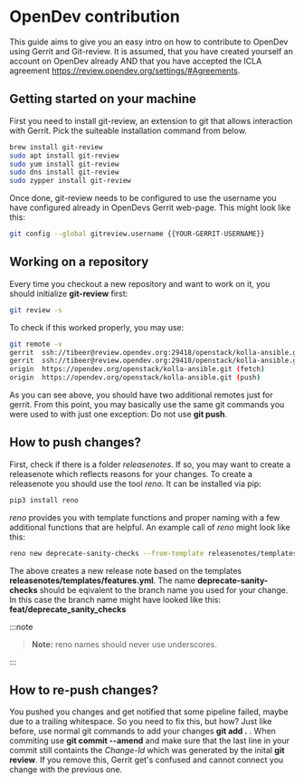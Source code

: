 # OpenDev contribution

This guide aims to give you an easy intro on how to contribute to OpenDev using Gerrit and Git-review.
It is assumed, that you have created yourself an account on OpenDev already AND that you have accepted the ICLA agreement
<https://review.opendev.org/settings/#Agreements>.

## Getting started on your machine

First you need to install git-review, an extension to git that allows interaction with Gerrit. Pick the suiteable installation
command from below.

```sh
brew install git-review
sudo apt install git-review
sudo yum install git-review
sudo dns install git-review
sudo zypper install git-review
```

Once done, git-review needs to be configured to use the username you have configured already in OpenDevs Gerrit web-page.
This might look like this:

```sh
git config --global gitreview.username {{YOUR-GERRIT-USERNAME}}
```

## Working on a repository

Every time you checkout a new repository and want to work on it, you should initialize **git-review** first:

```sh
git review -s
```

To check if this worked properly, you may use:

```sh
git remote -v
gerrit  ssh://tibeer@review.opendev.org:29418/openstack/kolla-ansible.git (fetch)
gerrit  ssh://tibeer@review.opendev.org:29418/openstack/kolla-ansible.git (push)
origin  https://opendev.org/openstack/kolla-ansible.git (fetch)
origin  https://opendev.org/openstack/kolla-ansible.git (push)
```

As you can see above, you should have two additional remotes just for gerrit. From this point, you may basically use the same git
commands you were used to with just one exception: Do not use **git push**.

## How to push changes?

First, check if there is a folder *releasenotes*. If so, you may want to create a releasenote which reflects reasons for your
changes. To create a releasenote you should use the tool *reno*. It can be installed via pip:

```sh
pip3 install reno
```

*reno* provides you with template functions and proper naming with a few additional functions that are helpful. An example call
of *reno* might look like this:

```sh
reno new deprecate-sanity-checks --from-template releasenotes/templates/features.yml
```

The above creates a new release note based on the templates **releasenotes/templates/features.yml**. The name
**deprecate-sanity-checks** should be eqivalent to the branch name you used for your change. In this case the branch name might
have looked like this: **feat/deprecate_sanity_checks**

:::note

>**Note:** reno names should never use underscores.

:::

## How to re-push changes?

You pushed you changes and get notified that some pipeline failed, maybe due to a trailing whitespace. So you need to fix this,
but how? Just like before, use normal git commands to add your changes **git add .** . When commiting use **git commit --amend**
and make sure that the last line in your commit still containts the *Change-Id* which was generated by the inital **git review**.
If you remove this, Gerrit get's confused and cannot connect you change with the previous one.
